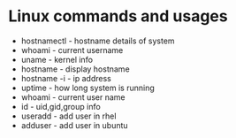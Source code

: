 # Linux commands and usages

- hostnamectl  - hostname details of system
- whoami       - current username
- uname        - kernel info
- hostname     - display hostname
- hostname -i  - ip address
- uptime       - how long system is running
- whoami       - current user name
- id           - uid,gid,group info
- useradd      - add user in rhel
- adduser      - add user in ubuntu         


